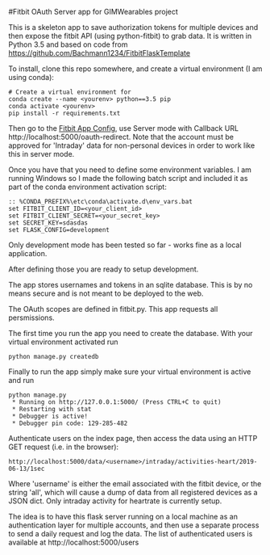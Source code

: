 #Fitbit OAuth Server app for GIMWearables project

This is a skeleton app to save authorization tokens for multiple devices and then expose the fitbit API (using python-fitbit) to grab data. 
It is written in Python 3.5 and based on code from https://github.com/Bachmann1234/FitbitFlaskTemplate

To install, clone this repo somewhere, and create a virtual environment (I am using conda):
```
# Create a virtual environment for 
conda create --name <yourenv> python==3.5 pip
conda activate <yourenv>
pip install -r requirements.txt
```

Then go to the [Fitbit App Config](https://dev.fitbit.com/apps/new), use Server mode with Callback URL http://localhost:5000/oauth-redirect. Note that the account must be approved for 'Intraday' data for non-personal devices in order to work like this in server mode.

Once you have that you need to define some environment variables. I am running Windows so I made the following batch script and included it as part of the conda environment activation script:

```
:: %CONDA_PREFIX%\etc\conda\activate.d\env_vars.bat
set FITBIT_CLIENT_ID=<your_client_id>
set FITBIT_CLIENT_SECRET=<your_secret_key>
set SECRET_KEY=sdasdas
set FLASK_CONFIG=development
```

Only development mode has been tested so far - works fine as a local application. 

After defining those you are ready to setup development.

The app stores usernames and tokens in an sqlite database. This is by no means secure and is not meant to be deployed to the web.

The OAuth scopes are defined in fitbit.py. This app requests all persmissions.

The first time you run the app you need to create the database. With your virtual environment activated run
```
python manage.py createdb
```

Finally to run the app simply make sure your virtual environment is active and run

```
python manage.py
 * Running on http://127.0.0.1:5000/ (Press CTRL+C to quit)
 * Restarting with stat
 * Debugger is active!
 * Debugger pin code: 129-285-482
```

Authenticate users on the index page, then access the data using an HTTP GET request (i.e. in the browser):
```
http://localhost:5000/data/<username>/intraday/activities-heart/2019-06-13/1sec
```
Where 'username' is either the email associated with the fitbit device, or the string 'all', which will cause a dump of data from all registered devices as a JSON dict. Only intraday activity for heartrate is currently setup.

The idea is to have this flask server running on a local machine as an authentication layer for multiple accounts, and then use a separate process to send a daily request and log the data. The list of authenticated users is available at http://localhost:5000/users
